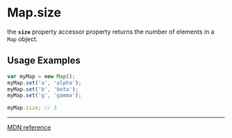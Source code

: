 # Map.size

the **`size`** property accessor property returns the number of elements in a `Map` object.

## Usage Examples

```js
var myMap = new Map();
myMap.set('a', 'alpha');
myMap.set('b', 'beta');
myMap.set('g', 'gamma');

myMap.size; // 3
```

---

[MDN reference](https://developer.mozilla.org/en-US/docs/Web/JavaScript/Reference/Global_Objects/Map/size)
